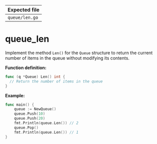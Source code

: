 | Expected file  |
| -------------- |
| `queue/len.go` |

# queue_len

Implement the method `Len()` for the `Queue` structure to return the current number of items in the queue without modifying its contents.

**Function definition:**

```go
func (q *Queue) Len() int {
  // Return the number of items in the queue
}
```

**Example:**

```go
func main() {
    queue := NewQueue()
    queue.Push(10)
    queue.Push(20)
    fmt.Println(queue.Len()) // 2
    queue.Pop()
    fmt.Println(queue.Len()) // 1
}
```
